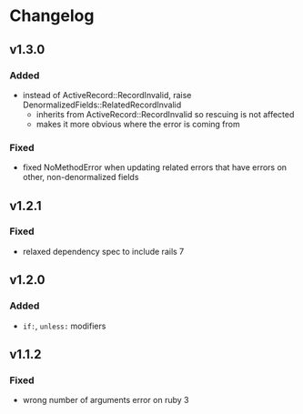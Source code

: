 # Changelog

## v1.3.0
### Added
- instead of ActiveRecord::RecordInvalid, raise DenormalizedFields::RelatedRecordInvalid
  - inherits from ActiveRecord::RecordInvalid so rescuing is not affected
  - makes it more obvious where the error is coming from

### Fixed
- fixed NoMethodError when updating related errors that have errors on other, non-denormalized fields

## v1.2.1
### Fixed
- relaxed dependency spec to include rails 7

## v1.2.0
### Added
- `if:`, `unless:` modifiers

## v1.1.2
### Fixed
- wrong number of arguments error on ruby 3
